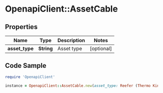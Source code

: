 # OpenapiClient::AssetCable

## Properties
Name | Type | Description | Notes
------------ | ------------- | ------------- | -------------
**asset_type** | **String** | Asset type | [optional] 

## Code Sample

```ruby
require 'OpenapiClient'

instance = OpenapiClient::AssetCable.new(asset_type: Reefer (Thermo King))
```


